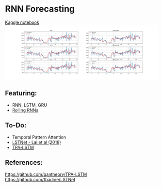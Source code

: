 # RNN Forecasting 
[Kaggle notebook](https://www.kaggle.com/mingboi/rolling-rnns)
![Results](https://github.com/mingboi95/forecasting/blob/main/Summary.jpg?raw=true)


## Featuring:
- RNN, LSTM, GRU
- [Rolling RNNs](https://par.nsf.gov/servlets/purl/10186768)

## To-Do:
- Temporal Pattern Attention
- [LSTNet - Lai et al (2018)](https://arxiv.org/abs/1703.07015)
- [TPA-LSTM](https://github.com/gantheory/TPA-LSTM)

## References:
https://github.com/gantheory/TPA-LSTM  
https://github.com/fbadine/LSTNet


